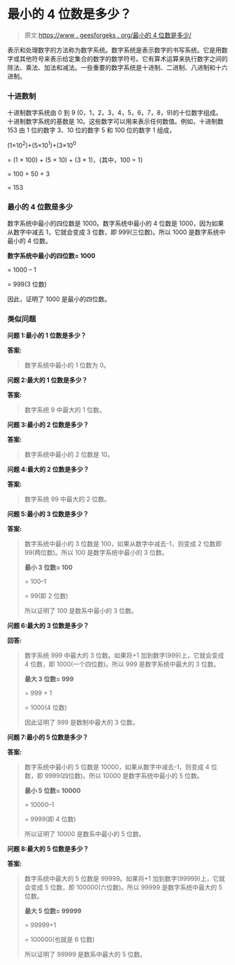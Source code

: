 # 最小的 4 位数是多少？

> 原文:[https://www . geesforgeks . org/最小的 4 位数是多少/](https://www.geeksforgeeks.org/what-is-the-smallest-4-digit-number/)

表示和处理数字的方法称为数字系统。数字系统是表示数字的书写系统。它是用数字或其他符号来表示给定集合的数字的数学符号。它有算术运算来执行数字之间的除法、乘法、加法和减法。一些重要的数字系统是十进制、二进制、八进制和十六进制。

### 十进数制

十进制数字系统由 0 到 9 (0，1，2，3，4，5，6，7，8，9)的十位数字组成。十进制数字系统的基数是 10。这些数字可以用来表示任何数值。例如，十进制数 153 由 1 位的数字 3、10 位的数字 5 和 100 位的数字 1 组成，

(1×10<sup>2</sup>)+(5×10<sup>1</sup>)+(3×10<sup>0</sup>

= (1 × 100) + (5 × 10) + (3 × 1)，{其中，100 = 1}

= 100 + 50 + 3

= 153 

### 最小的 4 位数是多少

数字系统中最小的四位数是 1000。数字系统中最小的 4 位数是 1000，因为如果从数字中减去 1，它就会变成 3 位数，即 999(三位数)。所以 1000 是数字系统中最小的 4 位数。

**数字系统中最小的四位数= 1000**

= 1000 – 1  

= 999(3 位数)

因此，证明了 1000 是最小的四位数。

### 类似问题

**问题 1:最小的 1 位数是多少？**

**答案:**

> 数字系统中最小的 1 位数为 0。

**问题 2:最大的 1 位数是多少？**

**答案:**

> 数字系统 9 中最大的 1 位数。

**问题 3:最小的 2 位数是多少？**

**答案:**

> 数字系统中最小的 2 位数是 10。

**问题 4:最大的 2 位数是多少？**

**答案:**

> 数字系统 99 中最大的 2 位数。

**问题 5:最小的 3 位数是多少？**

**答案:**

> 数字系统中最小的 3 位数是 100，如果从数字中减去-1，则变成 2 位数即 99(两位数)。所以 100 是数字系统中最小的 3 位数。
> 
> **最小 3 位数= 100**
> 
> = 100–1
> 
> = 99(即 2 位数)
> 
> 所以证明了 100 是数系中最小的 3 位数。

**问题 6:最大的 3 位数是多少？**

**回答:**

> 数字系统 999 中最大的 3 位数。如果将+1 加到数字(999)上，它就会变成 4 位数，即 1000(一个四位数)。所以 999 是数字系统中最大的 3 位数。
> 
> **最大 3 位数= 999**
> 
> = 999 + 1
> 
> = 1000(4 位数)
> 
> 因此证明了 999 是数制中最大的 3 位数。

**问题 7:最小的 5 位数是多少？**

**答案:**

> 数字系统中最小的 5 位数是 10000，如果从数字中减去-1，则变成 4 位数，即 9999(四位数)。所以 10000 是数字系统中最小的 5 位数。
> 
> **最小 5 位数= 10000**
> 
> = 10000–1
> 
> = 9999(即 4 位数)
> 
> 所以证明了 10000 是数系中最小的 5 位数。

**问题 8:最大的 5 位数是多少？**

**答案:**

> 数字系统中最大的 5 位数是 99999。如果将+1 加到数字(99999)上，它就会变成 5 位数，即 100000(六位数)。所以 99999 是数字系统中最大的 5 位数。
> 
> **最大 5 位数= 99999**
> 
> = 99999+1
> 
> = 100000(也就是 6 位数)
> 
> 所以证明了 99999 是数系中最大的 5 位数。